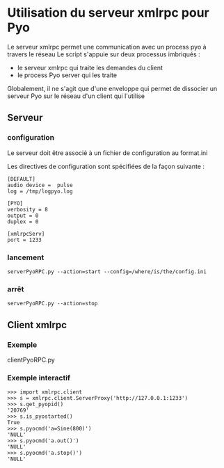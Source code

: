 # Utilisation du serveur xmlrpc pour Pyo

Le serveur xmlrpc permet une communication avec un process pyo à travers le réseau
Le script s'appuie sur deux processus imbriqués :
 - le serveur xmlrpc qui traite les demandes du client
 - le process Pyo server qui les traite
 
Globalement, il ne s'agit que d'une enveloppe qui permet de dissocier un serveur Pyo sur le réseau d'un client qui l'utilise


## Serveur


### configuration
Le serveur doit être associé à un fichier de configuration au format.ini

Les directives de configuration sont spécifiées de la façon suivante :

```
[DEFAULT]
audio device =  pulse  
log = /tmp/logpyo.log

[PYO]
verbosity = 8
output = 0
duplex = 0

[xmlrpcServ]
port = 1233

```



### lancement
```
serverPyoRPC.py --action=start --config=/where/is/the/config.ini
```

### arrêt

```
serverPyoRPC.py --action=stop
```


## Client xmlrpc

### Exemple

clientPyoRPC.py

### Exemple interactif
```
>>> import xmlrpc.client
>>> s = xmlrpc.client.ServerProxy('http://127.0.0.1:1233')
>>> s.get_pyopid()
'20769'
>>> s.is_pyostarted()
True
>>> s.pyocmd('a=Sine(800)')
'NULL'
>>> s.pyocmd('a.out()')
'NULL'
>>> s.pyocmd('a.stop()')
'NULL'
```
